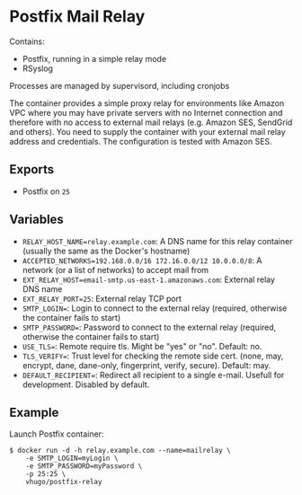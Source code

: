 Postfix Mail Relay
======================

Contains:

* Postfix, running in a simple relay mode
* RSyslog

Processes are managed by supervisord, including cronjobs

The container provides a simple proxy relay for environments like Amazon VPC where you may have private servers with no Internet connection
and therefore with no access to external mail relays (e.g. Amazon SES, SendGrid and others). You need to supply the container with your 
external mail relay address and credentials. The configuration is tested with Amazon SES.


Exports
-------

* Postfix on `25`

Variables
---------

* `RELAY_HOST_NAME=relay.example.com`: A DNS name for this relay container (usually the same as the Docker's hostname)
* `ACCEPTED_NETWORKS=192.168.0.0/16 172.16.0.0/12 10.0.0.0/8`: A network (or a list of networks) to accept mail from
* `EXT_RELAY_HOST=email-smtp.us-east-1.amazonaws.com`: External relay DNS name
* `EXT_RELAY_PORT=25`: External relay TCP port
* `SMTP_LOGIN=`: Login to connect to the external relay (required, otherwise the container fails to start)
* `SMTP_PASSWORD=`: Password to connect to the external relay (required, otherwise the container fails to start)
* `USE_TLS=`: Remote require tls. Might be "yes" or "no". Default: no.
* `TLS_VERIFY=`: Trust level for checking the remote side cert. (none, may, encrypt, dane, dane-only, fingerprint, verify, secure). Default: may.
* `DEFAULT_RECIPIENT=`: Redirect all recipient to a single e-mail. Usefull for development. Disabled by default.

Example
-------

Launch Postfix container:

    $ docker run -d -h relay.example.com --name=mailrelay \
        -e SMTP_LOGIN=myLogin \
        -e SMTP_PASSWORD=myPassword \
        -p 25:25 \
        vhugo/postfix-relay

